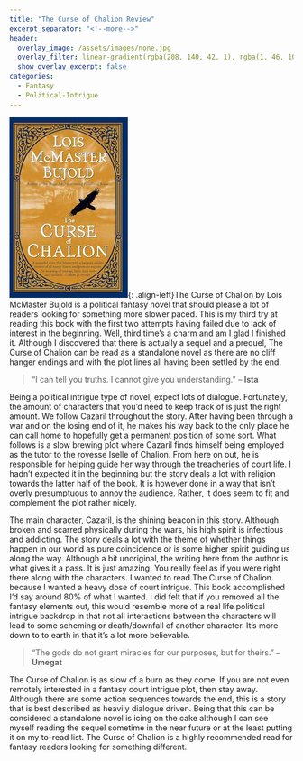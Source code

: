 ```yaml
---
title: "The Curse of Chalion Review"
excerpt_separator: "<!--more-->"
header:
  overlay_image: /assets/images/none.jpg
  overlay_filter: linear-gradient(rgba(208, 140, 42, 1), rgba(1, 46, 102, 1))
  show_overlay_excerpt: false
categories:
  - Fantasy
  - Political-Intrigue
---
```

![curse-chalion-cover](/assets/images/curse-chalion.jpg){: .align-left}The Curse of Chalion by Lois McMaster Bujold is a political fantasy novel that should please a lot of readers looking for something more slower paced. This is my third try at reading this book with the first two attempts having failed due to lack of interest in the beginning. Well, third time’s a charm and am I glad I finished it. Although I discovered that there is actually a sequel and a prequel, The Curse of Chalion can be read as a standalone novel as there are no cliff hanger endings and with the plot lines all having been settled by the end.

>“I can tell you truths. I cannot give you understanding.” – **Ista**

Being a political intrigue type of novel, expect lots of dialogue. Fortunately, the amount of characters that you’d need to keep track of is just the right amount. We follow Cazaril throughout the story. After having been through a war and on the losing end of it, he makes his way back to the only place he can call home to hopefully get a permanent position of some sort. What follows is a slow brewing plot where Cazaril finds himself being employed as the tutor to the royesse Iselle of Chalion. From here on out, he is responsible for helping guide her way through the treacheries of court life. I hadn’t expected it in the beginning but the story deals a lot with religion towards the latter half of the book. It is however done in a way that isn’t overly presumptuous to annoy the audience. Rather, it does seem to fit and complement the plot rather nicely.

The main character, Cazaril, is the shining beacon in this story. Although broken and scarred physically during the wars, his high spirit is infectious and addicting. The story deals a lot with the theme of whether things happen in our world as pure coincidence or is some higher spirit guiding us along the way. Although a bit unoriginal, the writing here from the author is what gives it a pass. It is just amazing. You really feel as if you were right there along with the characters. I wanted to read The Curse of Chalion because I wanted a heavy dose of court intrigue. This book accomplished I’d say around 80% of what I wanted. I did felt that if you removed all the fantasy elements out, this would resemble more of a real life political intrigue backdrop in that not all interactions between the characters will lead to some scheming or death/downfall of another character. It’s more down to to earth in that it’s a lot more believable.

>“The gods do not grant miracles for our purposes, but for theirs.” – **Umegat**

The Curse of Chalion is as slow of a burn as they come. If you are not even remotely interested in a fantasy court intrigue plot, then stay away. Although there are some action sequences towards the end, this is a story that is best described as heavily dialogue driven. Being that this can be considered a standalone novel is icing on the cake although I can see myself reading the sequel sometime in the near future or at the least putting it on my to-read list. The Curse of Chalion is a highly recommended read for fantasy readers looking for something different.